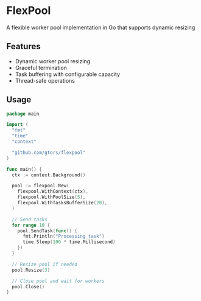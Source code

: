 # FlexPool

A flexible worker pool implementation in Go that supports dynamic resizing

## Features

- Dynamic worker pool resizing
- Graceful termination
- Task buffering with configurable capacity
- Thread-safe operations

## Usage

```go
package main

import (
  "fmt"
  "time"
  "context"

  "github.com/gtors/flexpool"
)

func main() {
  ctx := context.Background()

  pool := flexpool.New(
    flexpool.WithContext(ctx),
    flexpool.WithPoolSize(5),
    flexpool.WithTasksBufferSize(20),
  )

  // Send tasks
  for range 10 {
    pool.SendTask(func() {
      fmt.Println("Processing task")
      time.Sleep(100 * time.Millisecond)
    })
  }

  // Resize pool if needed
  pool.Resize(3)

  // Close pool and wait for workers
  pool.Close()
}
```
